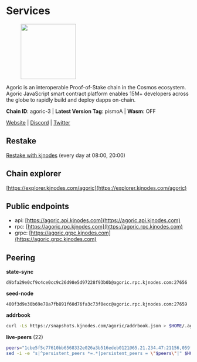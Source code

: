 # Services

<figure><img src="https://raw.githubusercontent.com/kj89/testnet_manuals/main/pingpub/logos/agoric.png" width="150" alt=""><figcaption></figcaption></figure>

Agoric is an interoperable Proof-of-Stake chain in the Cosmos ecosystem.  Agoric JavaScript smart contract platform enables 15M+ developers across the  globe to rapidly build and deploy dapps on-chain.

**Chain ID**: agoric-3 | **Latest Version Tag**: pismoA | **Wasm**: OFF

[Website](https://agoric.com) | [Discord](https://discord.com/invite/qDW8DRes4s) | [Twitter](https://twitter.com/agoric)

## Restake

[Restake with kjnodes](https://restake.app/agoric/agoricvaloper1ku5sm2twlsywdrp4wz3kfwgyrtqtp0lpr3nvk8) (every day at 08:00, 20:00)
## Chain explorer
[https://explorer.kjnodes.com/agoric](https://explorer.kjnodes.com/agoric)

## Public endpoints

* api: [https://agoric.api.kjnodes.com](https://agoric.api.kjnodes.com)
* rpc: [https://agoric.rpc.kjnodes.com](https://agoric.rpc.kjnodes.com)
* grpc: [https://agoric.grpc.kjnodes.com](https://agoric.grpc.kjnodes.com)

## Peering

**state-sync**

```text
d9bfa29e0cf9c4ce0cc9c26d98e5d97228f93b0b@agoric.rpc.kjnodes.com:27656
```

**seed-node**

```text
400f3d9e30b69e78a7fb891f60d76fa3c73f0ecc@agoric.rpc.kjnodes.com:27659
```

**addrbook**
```bash
curl -Ls https://snapshots.kjnodes.com/agoric/addrbook.json > $HOME/.agoric/config/addrbook.json
```

**live-peers** (22)
```bash
peers="1cbe5f5c77610bb6568332e026a3b516edeb0121@65.21.234.47:21156,059f6ccc82a5bdd61e9089914368d0aade14fac0@159.89.101.239:26060,8c30ee29afc4b77cf98222edcc3fe823cf1e8306@195.201.106.244:26656,aede0d57cd77051cf1270675fa770c22e8074501@64.32.40.117:26656,711f6f36a6ec3924b6d721de6adce604092e59f2@116.202.226.169:26656,d9bfa29e0cf9c4ce0cc9c26d98e5d97228f93b0b@65.109.88.38:27656,0464c8dded70d01f5ab50a8d6047a6b27ddf2ccd@84.244.95.232:26656,63bd6649f80362ce513027d99ef32c826fdbd259@45.9.62.136:26656,0837c0dac0bb15e79e64207bb0fa5a9a6fa42ad4@178.62.116.62:26656,a38a30c1dd31f63be2befd40b82964b215c3c288@165.22.251.28:26656,bd0bc3737ca1cfebc3c2aef75ab2c3cc74768d8a@142.132.212.19:26656,e780b9c3b6f761efb7ba3bca74d3011f9bdf4bfd@139.59.8.48:26060,e70955351f601ea5be9a9bf41032949a777f31b3@207.244.255.229:10003,15f63de308337b66d8918ffaa74c6e956991bee9@138.201.120.161:28357,05f967bf55fee6647e69bdfca69f064d7e4876c5@128.199.128.15:26060,a70c51115e32312ded2ed3ae82a8a06657422753@35.215.32.174:26656,f095bb53006ebddcbbf29c8df70dddcba6419e36@142.93.145.13:26656,1d4d7b77e79c2dad9e8586df4f30c7b550f5d49b@13.40.153.111:26656,d56af8cb0716909f9b804e7dec8c1d34ae4eed16@65.108.142.81:26676,586df7471fb74a7e182d6a96b6c8b1a58b0ed7a9@18.142.177.75:26656,4eea1e0a22d8d2ade108fc5f8e07d6d6e711e909@65.108.10.138:26656,fb3c53630803da3947a54ac76bae6bd6e989a058@104.197.102.190:26656"
sed -i -e "s|^persistent_peers *=.*|persistent_peers = \"$peers\"|" $HOME/.agoric/config/config.toml
```
